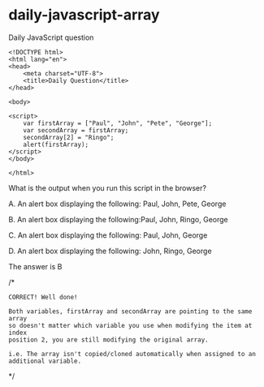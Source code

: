# daily-javascript-array
Daily JavaScript question
```
<!DOCTYPE html>
<html lang="en">
<head>
    <meta charset="UTF-8">
    <title>Daily Question</title>
</head>

<body>

<script>
    var firstArray = ["Paul", "John", "Pete", "George"];
    var secondArray = firstArray;
    secondArray[2] = "Ringo";
    alert(firstArray);
</script>
</body>

</html>
```

What is the output when you run this script in the browser?

A. An alert box displaying the following: Paul, John, Pete, George

B. An alert box displaying the following:Paul, John, Ringo, George

C. An alert box displaying the following: Paul, John, George

D. An alert box displaying the following: John, Ringo, George

The answer is B

/*

	CORRECT! Well done!

	Both variables, firstArray and secondArray are pointing to the same array
	so doesn't matter which variable you use when modifying the item at index
	position 2, you are still modifying the original array.

	i.e. The array isn't copied/cloned automatically when assigned to an additional variable.
	
*/